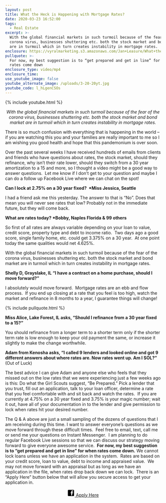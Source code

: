 ```yaml
---
layout: post
title: What the Heck is Happening with Mortgage Rates?
date: 2020-03-23 16:52:00
tags:
  - Real Estate
excerpt: >-
  With the global financial markets in such turmoil because of the fear of the
  corona virus, businesses shuttering etc. both the stock market and bond market
  are in turmoil which in turn creates instability in mortgage rates.
enclosure: https://vyralmarketing.s3.amazonaws.com/Jan+Leasure/What+the+Heck+is+Happening+with+Mortgage+Rates_.mp4
pullquote: >-
  For now, my best suggestion is to “get prepared and get in line” for when
  rates come down
enclosure_type: video/mp4
enclosure_time:
use_youtube_image: false
youtube_alternate_image: /uploads/3-20-20yt.jpg
youtube_code: l_hLgenCSOs
---
```


{% include youtube.html %}

<p style="text-align: center;"><em>With the global financial markets in such turmoil because of the fear of the corona virus, businesses shuttering etc. both the stock market and bond market are in turmoil which in turn creates instability in mortgage rates.</em></p>

There is so much confusion with everything that is happening in the world – if you are watching this you and your families are really important to me so I am wishing you good health and hope that this pandemonium is over soon.

Over the past several weeks I have received hundreds of emails from clients and friends who have questions about rates, the stock market, should they refinance, why isn’t their rate lower, should they switch from a 30 year amortization to a 15 and more, so I thought a video might be a good way to answer questions.&nbsp; Let me know if I don’t get to your question and maybe I can do a follow up Facebook Live where we can chat on the spot\!

**Can I lock at 2.75% on a 30 year fixed?&nbsp; \*Miss Jessica, Seattle**

I had a friend ask me this yesterday. The answer to that is “No”. Does that mean you will never see rates that low? Probably not in the immediate future, but they will come back.

**What are rates today? \*Bobby, Naples Florida & 99 others**

So first of all rates are always variable depending on your loan to value, credit score, property type and debt to income ratio.&nbsp; Two days ago a good score, single family home, etc. could get 3.375% on a 30 year.&nbsp; At one point today the same qualities would net 4.625%.&nbsp;

With the global financial markets in such turmoil because of the fear of the corona virus, businesses shuttering etc. both the stock market and bond market are in turmoil which in turn creates instability in mortgage rates.

**Shelly D, Grayslake, IL “I have a contract on a home purchase, should I move forward?”**

I absolutely would move forward.&nbsp; Mortgage rates are an ebb and flow process.&nbsp; If you end up closing at a rate that you feel is too high, watch the market and refinance in 8 months to a year, I guarantee things will change\!

{% include pullquote.html %}

**Miss Alice, Lake Forest, IL asks, “Should I refinance from a 30 year fixed to a 15?”**

You should refinance from a longer term to a shorter term only if the shorter term rate is low enough to keep your old payment the same, or increase it slightly to make the change worthwhile.

**Adam from Kenosha asks, “I called 9 lenders and looked online and got 9 different answers about where rates are. Now rates went up. Am I SOL?”** (Out of Luck)

The best advice I can give Adam and anyone else who feels that they missed out on the low rates that we were experiencing just a few weeks ago is this: Do what the Girl Scouts suggest, “Be Prepared.” Pick a lender that you trust, fill out an application, talk to your loan officer, determine a rate that you feel comfortable with and sit back and watch the rates.&nbsp; If you are currently at 4.75% on a 30 year fixed and 3.75% is your magic number; wait it out, have all of your documentation in to the lender and give permission to lock when rates hit your desired number.

The Q & A above are just a small sampling of the dozens of questions that I am receiving during this time. I want to answer everyone’s questions as we move forward through these difficult times.&nbsp; Feel free to email, text, call me or send me your questions on Instant Messenger.&nbsp; I am planning to do regular Facebook Live sessions so that we can discuss our strategy moving forward to give everyone awesome service.&nbsp; **For now, my best suggestion is to “get prepared and get in line” for when rates come down.** We cannot lock loans unless we have an application in the system.&nbsp; Rates are based on your credit score, loan to value, debt to income and appraised value.&nbsp; We may not move forward with an appraisal but as long as we have an application in the file, when rates drop back down we can lock.&nbsp; There is an “Apply Here” button below that will allow you secure access to get your application in.
<center><a href="https://apply.diamondresidential.com/#/milestones?referrerId=jan.leasure%40drmconline.com"
  class="share-button Apply"
  target="_blank">
    <svg fill="#000000"
      height="24"
      viewBox="0 0 24 24"
      width="24"
      xmlns="http://www.w3.org/2000/svg"><path d="M19,4V7H17A1,1 0 0,0 16,8V10H19V13H16V20H13V13H11V10H13V7.5C13,5.56 14.57,4 16.5,4M20,2H4A2,2 0 0,0 2,4V20A2,2 0 0,0 4,22H20A2,2 0 0,0 22,20V4C22,2.89 21.1,2 20,2Z" /></svg> Apply Here</a><center
Thank you for watching my video and I will keep everyone up to date and posted on changes.